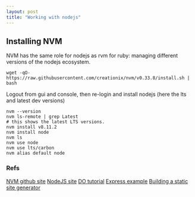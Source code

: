 ```yaml
---
layout: post
title: "Working with nodejs"
---
```


## Installing NVM

NVM has the same role for nodejs as rvm for ruby: managing different versions of the nodejs ecosystem.

```
wget -qO- https://raw.githubusercontent.com/creationix/nvm/v0.33.8/install.sh | bash
```

Logout from gui and console, then re-login and install nodejs (here the lts and latest dev versions)
```
nvm --version
nvm ls-remote | grep Latest
# this shows the latest LTS versions.
nvm install v8.11.2
nvm install node
nvm ls
nvm use node
nvm use lts/carbon
nvm alias default node 
```


### Refs
[NVM github site](https://github.com/creationix/nvm)
[NodeJS site](https://nodejs.org/en/)
[DO tutorial](https://www.digitalocean.com/community/tutorials/how-to-install-node-js-on-ubuntu-18-04)
[Express example](https://expressjs.com/)
[Building a static site generator](https://hackernoon.com/building-a-simple-static-page-generator-with-node-js-4f58f680c47d)

